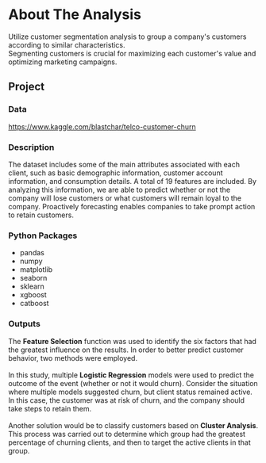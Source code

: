# About The Analysis
Utilize customer segmentation analysis to group a company's customers according to similar characteristics.<br>
Segmenting customers is crucial for maximizing each customer's value and optimizing marketing campaigns.

## Project
### Data
https://www.kaggle.com/blastchar/telco-customer-churn

### Description
The dataset includes some of the main attributes associated with each client, such as basic demographic information, customer account information, and consumption details. A total of 19 features are included. By analyzing this information, we are able to predict whether or not the company will lose customers or what customers will remain loyal to the company. Proactively forecasting enables companies to take prompt action to retain customers.

### Python Packages
* pandas
* numpy
* matplotlib
* seaborn
* sklearn
* xgboost
* catboost

### Outputs
The **Feature Selection** function was used to identify the six factors that had the greatest influence on the results. In order to better predict customer behavior, two methods were employed. <br><br>
In this study, multiple **Logistic Regression** models were used to predict the outcome of the event (whether or not it would churn). Consider the situation where multiple models suggested churn, but client status remained active. In this case, the customer was at risk of churn, and the company should take steps to retain them. <br><br>
Another solution would be to classify customers based on **Cluster Analysis**. This process was carried out to determine which group had the greatest percentage of churning clients, and then to target the active clients in that group.
